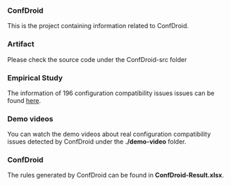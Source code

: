 ### ConfDroid
This is the project containing information related to ConfDroid.

### Artifact
Please check the source code under the ConfDroid-src folder

### Empirical Study
The information of 196 configuration compatibility issues issues can be found <a href="https://docs.google.com/spreadsheets/d/e/2PACX-1vT-xSYMKB-cYSperAutZnJQV4l7I_rEJhhXATJ0QWN0YMUmYoWL5RJFF7-3iAadqILZx6wqKfXBwcaS/pubhtml">here</a>.

### Demo videos
You can watch the demo videos about real configuration compatibility issues detected by ConfDroid under the **./demo-video** folder.

### ConfDroid
The rules generated by ConfDroid can be found in **ConfDroid-Result.xlsx**.
